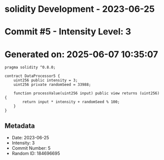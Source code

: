 ﻿# solidity Development - 2023-06-25
# Commit #5 - Intensity Level: 3
# Generated on: 2025-06-07 10:35:07
```solidity
pragma solidity ^0.8.0;

contract DataProcessor5 {
    uint256 public intensity = 3;
    uint256 private randomSeed = 33988;

    function processValue(uint256 input) public view returns (uint256) {
        return input * intensity + randomSeed % 100;
    }
}
```
## Metadata
- Date: 2023-06-25
- Intensity: 3
- Commit Number: 5
- Random ID: 184696695
